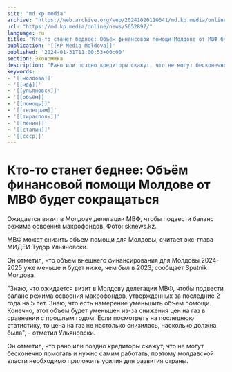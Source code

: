 ```yaml
---
site: "md.kp.media"
archive: "https://web.archive.org/web/20241020110641/md.kp.media/online/news/5652897/"
url: "https://md.kp.media/online/news/5652897/"
language: ru
title: "Кто-то станет беднее: Объём финансовой помощи Молдове от МВФ будет сокращаться"
publication: '[[KP Media Moldova]]'
published: '2024-01-31T11:00:53+00:00'
section: Экономика
description: "Рано или поздно кредиторы скажут, что не могут бесконечно помогать и нужно самим работать"
keywords:
- '[[молдова]]'
- '[[мвф]]'
- '[[ульяновск]]'
- '[[объём]]'
- '[[помощь]]'
- '[[телеграм]]'
- '[[тирасполь]]'
- '[[ленин]]'
- '[[сталин]]'
- '[[ссср]]'
---
```


# Кто-то станет беднее: Объём финансовой помощи Молдове от МВФ будет сокращаться

Ожидается визит в Молдову делегации МВФ, чтобы подвести баланс режима освоения макрофондов. Фото: sknews.kz.

МВФ может снизить объем помощи для Молдовы, считает экс-глава МИДЕИ Тудор Ульяновски.

Он отметил, что объем внешнего финансирования для Молдовы 2024-2025 уже меньше и будет ниже, чем был в 2023, сообщает Sputnik Молдова.

"Знаю, что ожидается визит в Молдову делегации МВФ, чтобы подвести баланс режима освоения макрофондов, утвержденных за последние 2 года на 5 лет. Знаю, что есть намерение уменьшить объем помощи. Конечно, этот объем будет уменьшен из-за снижения цен на газ в сравнении с прошлым годом. Если посмотреть на последнюю статистику, то цена на газ не настолько снизилась, насколько должна была", - отметил Ульяновски.

Он отметил, что рано или поздно кредиторы скажут, что не могут бесконечно помогать и нужно самим работать, поэтому молдавской власти необходимо приложить усилия для развития страны.